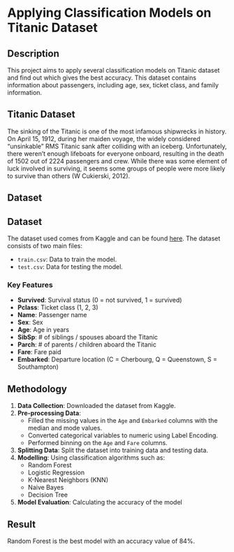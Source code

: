 # Applying Classification Models on Titanic Dataset
## Description
This project aims to apply several classification models on Titanic dataset and find out which gives the best accuracy. This dataset contains information about passengers, including age, sex, ticket class, and family information.
## Titanic Dataset
The sinking of the Titanic is one of the most infamous shipwrecks in history. On April 15, 1912, during her maiden voyage, the widely considered “unsinkable” RMS Titanic sank after colliding with an iceberg. Unfortunately, there weren’t enough lifeboats for everyone onboard, resulting in the death of 1502 out of 2224 passengers and crew. While there was some element of luck involved in surviving, it seems some groups of people were more likely to survive than others (W Cukierski, 2012).
## Dataset
## Dataset
The dataset used comes from Kaggle and can be found [here](https://www.kaggle.com/c/titanic/data). The dataset consists of two main files:
- `train.csv`: Data to train the model.
- `test.csv`: Data for testing the model.
### Key Features
- **Survived**: Survival status (0 = not survived, 1 = survived)
- **Pclass**: Ticket class (1, 2, 3)
- **Name**: Passenger name
- **Sex**: Sex
- **Age**: Age in years
- **SibSp**: # of siblings / spouses aboard the Titanic
- **Parch**: # of parents / children aboard the Titanic
- **Fare**: Fare paid
- **Embarked**: Departure location (C = Cherbourg, Q = Queenstown, S = Southampton)
## Methodology
1. **Data Collection**: Downloaded the dataset from Kaggle.
2. **Pre-processing Data**:
   - Filled the missing values in the `Age` and `Embarked` columns with the median and mode values.
   - Converted categorical variables to numeric using Label Encoding.
   - Performed binning on the `Age` and  `Fare` columns.
3. **Splitting Data**: Split the dataset into training data and testing data.
4. **Modelling**: Using classification algorithms such as:
     - Random Forest
     - Logistic Regression
     - K-Nearest Neighbors (KNN)
     - Naive Bayes
     - Decision Tree
5. **Model Evaluation**: Calculating the accuracy of the model

## Result
Random Forest is the best model with an accuracy value of 84%.
